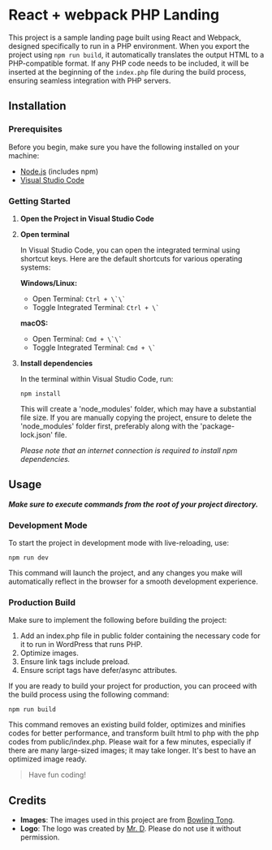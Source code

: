 # React + webpack PHP Landing

This project is a sample landing page built using React and Webpack, designed specifically to run in a PHP environment. When you export the project using `npm run build`, it automatically translates the output HTML to a PHP-compatible format. If any PHP code needs to be included, it will be inserted at the beginning of the `index.php` file during the build process, ensuring seamless integration with PHP servers.

## Installation

### Prerequisites

Before you begin, make sure you have the following installed on your machine:

- [Node.js](https://nodejs.org/) (includes npm)
- [Visual Studio Code](https://code.visualstudio.com/)

### Getting Started

1. **Open the Project in Visual Studio Code**

2. **Open terminal**

   In Visual Studio Code, you can open the integrated terminal using shortcut keys. Here are the default shortcuts for various operating systems:

   **Windows/Linux:**

   - Open Terminal: ``Ctrl + \`\` ``
   - Toggle Integrated Terminal: ``Ctrl + \` ``

   **macOS:**

   - Open Terminal: ``Cmd + \`\` ``
   - Toggle Integrated Terminal: ``Cmd + \` ``

3. **Install dependencies**

   In the terminal within Visual Studio Code, run:

   ```
   npm install
   ```

   This will create a 'node_modules' folder, which may have a substantial file size. If you are manually copying the project, ensure to delete the 'node_modules' folder first, preferably along with the 'package-lock.json' file.

   _Please note that an internet connection is required to install npm dependencies._

## Usage

**_Make sure to execute commands from the root of your project directory._**

### Development Mode

To start the project in development mode with live-reloading, use:

```
npm run dev
```

This command will launch the project, and any changes you make will automatically reflect in the browser for a smooth development experience.

### Production Build

Make sure to implement the following before building the project:

1. Add an index.php file in public folder containing the necessary code for it to run in WordPress that runs PHP.
2. Optimize images.
3. Ensure link tags include preload.
4. Ensure script tags have defer/async attributes.

If you are ready to build your project for production, you can proceed with the build process using the following command:

```
npm run build
```

This command removes an existing build folder, optimizes and minifies codes for better performance, and transform built html to php with the php codes from public/index.php. Please wait for a few minutes, especially if there are many large-sized images; it may take longer. It's best to have an optimized image ready.

> Have fun coding!

## Credits

- **Images**: The images used in this project are from [Bowling Tong](https://www.behance.net/bowlingtongt).
- **Logo**: The logo was created by [Mr. D](https://textfonts.net/author/admin#gsc.tab=0). Please do not use it without permission.
